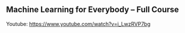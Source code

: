 ## Machine Learning for Everybody – Full Course
Youtube:  https://www.youtube.com/watch?v=i_LwzRVP7bg

